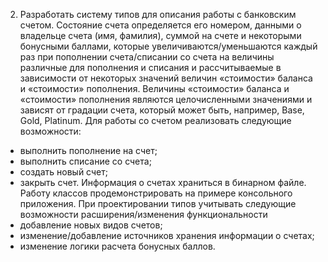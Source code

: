 2.  Разработать систему типов для описания работы с банковским счетом. 
Состояние счета определяется его номером, данными о владельце счета (имя, фамилия), 
суммой на счете и некоторыми бонусными баллами, которые увеличиваются/уменьшаются каждый раз при пополнении счета/списании 
со счета на величины различные для пополнения и списания и рассчитываемые в зависимости от некоторых значений величин «стоимости» 
баланса и «стоимости» пополнения. Величины «стоимости» баланса и «стоимости» пополнения являются целочисленными значениями
и зависят от градации счета, который может быть, например,  Base, Gold, Platinum.
Для работы со счетом реализовать следующие возможности: 
-	выполнить пополнение на счет;
-	выполнить списание со счета; 
-	создать новый счет; 
-	закрыть счет. 
Информация о счетах храниться в бинарном файле.
Работу классов продемонстрировать на примере консольного приложения. 
При проектировании типов учитывать следующие возможности расширения/изменения функциональности
-	добавление новых видов счетов;
-	изменение/добавление источников хранения информации о счетах;
-	изменение логики расчета бонусных баллов.
